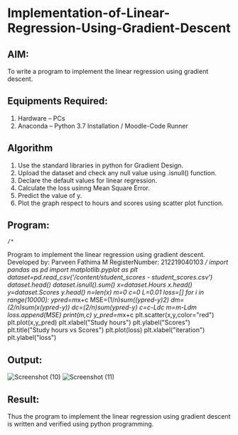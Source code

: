 # Implementation-of-Linear-Regression-Using-Gradient-Descent

## AIM:
To write a program to implement the linear regression using gradient descent.

## Equipments Required:
1. Hardware – PCs
2. Anaconda – Python 3.7 Installation / Moodle-Code Runner

## Algorithm
1. Use the standard libraries in python for Gradient Design.
2. Upload the dataset and check any null value using .isnull() function.
3. Declare the default values for linear regression.
4. Calculate the loss usinng Mean Square Error.
5. Predict the value of y.
6. Plot the graph respect to hours and scores using scatter plot function.

## Program:
```
/*
```
Program to implement the linear regression using gradient descent.
Developed by: Parveen Fathima M
RegisterNumber:  212219040103
*/
import pandas  as pd
import matplotlib.pyplot as plt
dataset=pd.read_csv('/content/student_scores - student_scores.csv')
dataset.head()
dataset.isnull().sum()
x=dataset.Hours
x.head()
y=dataset.Scores
y.head()
n=len(x)
m=0
c=0
L=0.01
loss=[]
for i in range(10000):
  ypred=m*x+c
  MSE=(1/n)*sum((ypred-y)*2)
  dm=(2/n)*sum(x*(ypred-y))
  dc=(2/n)*sum(ypred-y)
  c=c-L*dc
  m=m-L*dm
  loss.append(MSE)
  print(m,c)
  y_pred=m*x+c
plt.scatter(x,y,color="red")
plt.plot(x,y_pred)
plt.xlabel("Study hours")
plt.ylabel("Scores")
plt.title("Study hours vs Scores")
plt.plot(loss)
plt.xlabel("iteration")
plt.ylabel("loss")

## Output:
![Screenshot (10)](https://user-images.githubusercontent.com/87666371/174125903-0e9ff8ce-1916-42a7-ae8c-c5ec4dd4f1a0.png)
![Screenshot (11)](https://user-images.githubusercontent.com/87666371/174126011-346e1359-af5f-4ae3-b213-cedd327a3f81.png)



## Result:
Thus the program to implement the linear regression using gradient descent is written and verified using python programming.
